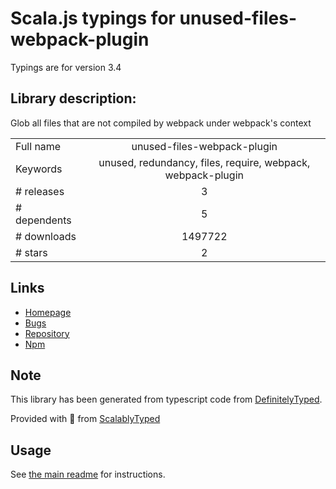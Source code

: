 
# Scala.js typings for unused-files-webpack-plugin

Typings are for version 3.4

## Library description:
Glob all files that are not compiled by webpack under webpack's context

|                    |                 |
| ------------------ | :-------------: |
| Full name          | unused-files-webpack-plugin |
| Keywords           | unused, redundancy, files, require, webpack, webpack-plugin |
| # releases         | 3 |
| # dependents       | 5 |
| # downloads        | 1497722 |
| # stars            | 2 |

## Links
- [Homepage](https://github.com/tomchentw/unused-files-webpack-plugin/)
- [Bugs](https://github.com/tomchentw/unused-files-webpack-plugin/issues)
- [Repository](https://github.com/tomchentw/unused-files-webpack-plugin)
- [Npm](https://www.npmjs.com/package/unused-files-webpack-plugin)
    


## Note
This library has been generated from typescript code from [DefinitelyTyped](https://definitelytyped.org).

Provided with :purple_heart: from [ScalablyTyped](https://github.com/oyvindberg/ScalablyTyped)

## Usage
See [the main readme](../../readme.md) for instructions.



